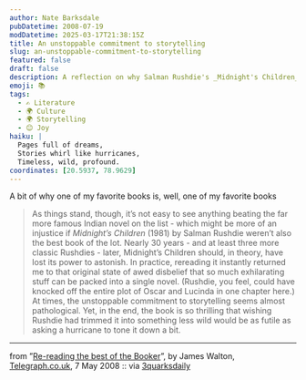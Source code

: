```yaml
---
author: Nate Barksdale
pubDatetime: 2008-07-19
modDatetime: 2025-03-17T21:38:15Z
title: An unstoppable commitment to storytelling
slug: an-unstoppable-commitment-to-storytelling
featured: false
draft: false
description: A reflection on why Salman Rushdie's _Midnight's Children_ remains a monumental literary achievement.
emoji: 📚
tags:
  - ✍️ Literature
  - 🌍 Culture
  - 🌍 Storytelling
  - 😊 Joy
haiku: |
  Pages full of dreams,  
  Stories whirl like hurricanes,  
  Timeless, wild, profound.
coordinates: [20.5937, 78.9629]
---
```


A bit of why one of my favorite books is, well, one of my favorite books

> As things stand, though, it’s not easy to see anything beating the far more famous Indian novel on the list - which might be more of an injustice if _Midnight’s Children_ (1981) by Salman Rushdie weren’t also the best book of the lot. Nearly 30 years - and at least three more classic Rushdies - later, Midnight’s Children should, in theory, have lost its power to astonish. In practice, rereading it instantly returned me to that original state of awed disbelief that so much exhilarating stuff can be packed into a single novel. (Rushdie, you feel, could have knocked off the entire plot of Oscar and Lucinda in one chapter here.) At times, the unstoppable commitment to storytelling seems almost pathological. Yet, in the end, the book is so thrilling that wishing Rushdie had trimmed it into something less wild would be as futile as asking a hurricane to tone it down a bit.

---

from ”[Re-reading the best of the Booker](https://www.google.com/search?q=%22Re-reading%20the%20best%20of%20the%20Booker%22%20telegraph.co.uk)”, by James Walton, [Telegraph.co.uk](http://web.archive.org/web/20250210082436/https://www.telegraph.co.uk/), 7 May 2008 :: via [3quarksdaily](http://web.archive.org/web/20250209164309/https://3quarksdaily.com/)
